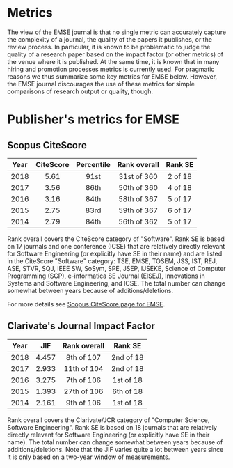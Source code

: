 # Metrics
The view of the EMSE journal is that no single metric can accurately capture the complexity of a journal, the quality of the papers it publishes, or the review process. In particular, it is known to be problematic to judge the quality of a research paper based on the impact factor (or other metrics) of the venue where it is published. At the same time, it is known that in many hiring and promotion processes metrics is currently used. For pragmatic reasons we thus summarize some key metrics for EMSE below. However, the EMSE journal discourages the use of these metrics for simple comparisons of research output or quality, though.

# Publisher's metrics for EMSE

## Scopus CiteScore

| Year     | CiteScore     | Percentile  | Rank overall | Rank SE      |
| -------- |:-------------:|:-----------:|:------------:|:------------:|
| 2018     | 5.61          | 91st        | 31st of 360  | 2 of 18      |
| 2017     | 3.56          | 86th        | 50th of 360  | 4 of 18      |
| 2016     | 3.16          | 84th        | 58th of 367  | 5 of 17      |
| 2015     | 2.75          | 83rd        | 59th of 367  | 6 of 17      |
| 2014     | 2.79          | 84th        | 56th of 362  | 5 of 17      |

Rank overall covers the CiteScore category of "Software". Rank SE is based on 17 journals and one conference (ICSE) that are relatively directly relevant for Software Engineering (or explicitly have SE in their name) and are listed in the CiteScore "Software" category: TSE, EMSE, TOSEM, JSS, IST, REJ, ASE, STVR, SQJ, IEEE SW, SoSym, SPE, JSEP, IJSEKE, Science of Computer Programming (SCP), e-informatica SE Journal (EISEJ), Innovations in Systems and Software Engineering, and ICSE. The total number can change somewhat between years because of additions/deletions.

For more details see [Scopus CiteScore page for EMSE](https://www.scopus.com/sourceid/18650#tabs=1).

## Clarivate's Journal Impact Factor

| Year     | JIF   | Rank overall | Rank SE      |
| -------- |:-----:|:------------:|:------------:|
| 2018     | 4.457 | 8th of 107   | 2nd of 18    |
| 2017     | 2.933 | 11th of 104  | 2nd of 18    |
| 2016     | 3.275 | 7th of 106   | 1st of 18    |
| 2015     | 1.393 | 27th of 106  | 6th of 18    |
| 2014     | 2.161 | 9th of 106   | 1st of 18    |

Rank overall covers the Clarivate/JCR category of "Computer Science, Software Engineering". Rank SE is based on 18 journals that are relatively directly relevant for Software Engineering (or explicitly have SE in their name). The total number can change somewhat between years because of additions/deletions. Note that the JIF varies quite a lot between years since it is only based on a two-year window of measurements.
